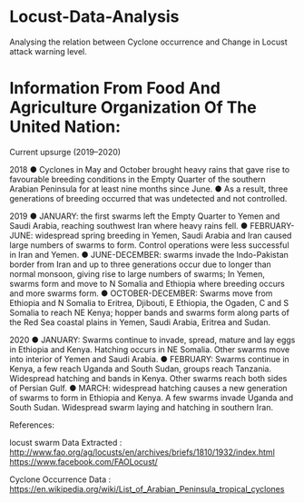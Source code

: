 # Locust-Data-Analysis
Analysing the relation between Cyclone occurrence and Change in Locust attack warning level.

# Information From Food And Agriculture Organization Of The United Nation: 
Current upsurge (2019–2020)

2018
● Cyclones in May and October brought heavy rains that gave rise to favourable breeding conditions in the Empty Quarter of the southern Arabian Peninsula for at least nine months since June.
● As a result, three generations of breeding occurred that was undetected and not controlled.

2019
● JANUARY: the first swarms left the Empty Quarter to Yemen and Saudi Arabia, reaching southwest Iran where heavy rains fell.
● FEBRUARY-JUNE: widespread spring breeding in Yemen, Saudi Arabia and Iran caused large numbers of swarms to form. Control operations were less successful in Iran and Yemen.
● JUNE-DECEMBER: swarms invade the Indo-Pakistan border from Iran and up to three generations occur due to longer than normal monsoon, giving rise to large numbers of swarms; In Yemen, swarms form and move to N Somalia and Ethiopia where breeding occurs and more swarms form.
● OCTOBER-DECEMBER: Swarms move from Ethiopia and N Somalia to Eritrea, Djibouti, E Ethiopia, the Ogaden, C and S Somalia to reach NE Kenya; hopper bands and swarms form along parts of the Red Sea coastal plains in Yemen, Saudi Arabia, Eritrea and Sudan.

2020
● JANUARY: Swarms continue to invade, spread, mature and lay eggs in Ethiopia and Kenya. Hatching occurs in NE Somalia. Other swarms move into interior of Yemen and Saudi Arabia.
● FEBRUARY: Swarms continue in Kenya, a few reach Uganda and South Sudan, groups reach Tanzania. Widespread hatching and bands in Kenya. Other swarms reach both sides of Persian Gulf.
● MARCH: widespread hatching causes a new generation of swarms to form in Ethiopia and Kenya. A few swarms invade Uganda and South Sudan. Widespread swarm laying and hatching in southern Iran.

References:

locust swarm Data Extracted : http://www.fao.org/ag/locusts/en/archives/briefs/1810/1932/index.html https://www.facebook.com/FAOLocust/

Cyclone Occurrence Data     : https://en.wikipedia.org/wiki/List_of_Arabian_Peninsula_tropical_cyclones




